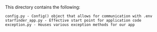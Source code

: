 This directory contains the following:

	config.py - Config() object that allows for communication with .env
	starfinder_app.py - Effective start point for application code
	exception.py - Houses various exception methods for our app